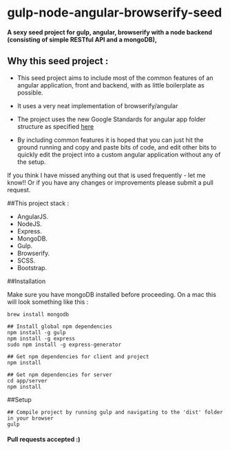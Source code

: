 gulp-node-angular-browserify-seed
============================

#### A sexy seed project for gulp, angular, browserify with a node backend (consisting of simple RESTful API and a mongoDB),

## Why this seed project :

* This seed project aims to include most of the common features of an angular application, front and backend, with as little boilerplate as possible.

* It uses a very neat implementation of browserify/angular

* The project uses the new Google Standards for angular app folder structure as specified [here](https://docs.google.com/document/d/1XXMvReO8-Awi1EZXAXS4PzDzdNvV6pGcuaF4Q9821Es/pub)

* By including common features it is hoped that you can just hit the ground running and copy and paste bits of code, and edit other bits to quickly edit the project into a custom angular application without any of the setup.



If you think I have missed anything out that is used frequently - let me know!!
Or if you have any changes or improvements please submit a pull request.



##This project stack :
*   AngularJS.
*   NodeJS.
*   Express.
*   MongoDB.
*   Gulp.
*   Browserify.
*   SCSS.
*   Bootstrap.


##Installation

Make sure you have mongoDB installed before proceeding. On a mac this will look something like this :
```
brew install mongodb
```


```
## Install global npm dependencies
npm install -g gulp
npm install -g express
sudo npm install -g express-generator

## Get npm dependencies for client and project
npm install

## Get npm dependencies for server
cd app/server
npm install

```
##Setup
```
## Compile project by running gulp and navigating to the 'dist' folder in your browser
gulp
```


#### Pull requests accepted :)
